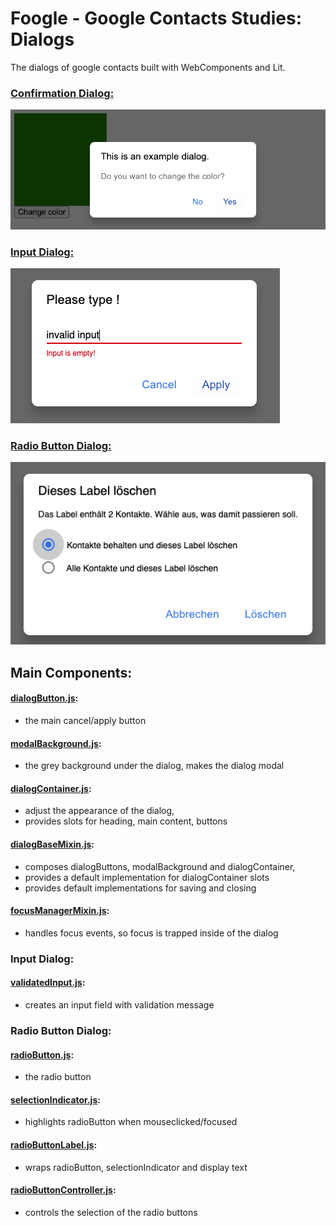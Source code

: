 # Foogle - Google Contacts Studies: Dialogs

The dialogs of google contacts built with WebComponents and Lit.

### [Confirmation Dialog:][confirmationDialog]

![Confirmation Dialog][image confirmationDialog]

### [Input Dialog:][inputDialog]

![Input Dialog][image inputDialog]

### [Radio Button Dialog:][radioButtonDialog]

![Radio Button Dialog][image radioButtonDialog]

## Main Components:

#### [dialogButton.js][dialogButton]:

- the main cancel/apply button

#### [modalBackground.js][modalBackground]:

- the grey background under the dialog, makes the dialog modal

#### [dialogContainer.js][dialogContainer]:

- adjust the appearance of the dialog,
- provides slots for heading, main content, buttons

#### [dialogBaseMixin.js][dialogBaseMixin]:

- composes dialogButtons, modalBackground and dialogContainer,
- provides a default implementation for dialogContainer slots
- provides default implementations for saving and closing

#### [focusManagerMixin.js][focusManagerMixin]:

- handles focus events, so focus is trapped inside of the dialog

### Input Dialog:

#### [validatedInput.js][validatedInput]:

- creates an input field with validation message

### Radio Button Dialog:

#### [radioButton.js][radioButton]:

- the radio button

#### [selectionIndicator.js][selectionIndicator]:

- highlights radioButton when mouseclicked/focused

#### [radioButtonLabel.js][radioButtonLabel]:

- wraps radioButton, selectionIndicator and display text

#### [radioButtonController.js][radioButtonController]:

- controls the selection of the radio buttons

[confirmationDialog]: /src/dialogs/confirmationDialog
[inputDialog]: https://github.com/freddyfreeloader/newapp/tree/main/src/dialogs/inputDialog
[radioButtonDialog]: https://github.com/freddyfreeloader/newapp/tree/main/src/dialogs/radioButtonDialog
[dialogButton]: https://github.com/freddyfreeloader/newapp/tree/main/src/dialogs/components/dialogButton
[modalBackground]: https://github.com/freddyfreeloader/newapp/tree/main/src/dialogs/components/modalBackground
[dialogContainer]: https://github.com/freddyfreeloader/newapp/tree/main/src/dialogs/components/dialogContainer
[dialogBaseMixin]: https://github.com/freddyfreeloader/newapp/tree/main/src/dialogs/components/mixins/dialogBaseMixin
[focusManagerMixin]: https://github.com/freddyfreeloader/newapp/tree/main/src/dialogs/components/mixins/focusManagerMixin
[validatedInput]: https://github.com/freddyfreeloader/newapp/tree/main/src/dialogs/components/validatedInput
[radioButton]: https://github.com/freddyfreeloader/newapp/tree/main/src/dialogs/components/radioButton
[selectionIndicator]: https://github.com/freddyfreeloader/newapp/tree/main/src/dialogs/components/selectionIndicator
[radioButtonLabel]: https://github.com/freddyfreeloader/newapp/tree/main/src/dialogs/components/radioButtonLabel
[radioButtonController]: https://github.com/freddyfreeloader/newapp/tree/main/src/dialogs/components/radioButtonController

[image confirmationDialog]: /images/confirmationDialog.png
[image inputDialog]: /images/inputDialog.png
[image radioButtonDialog]: /images/radioButtonDialog.png
